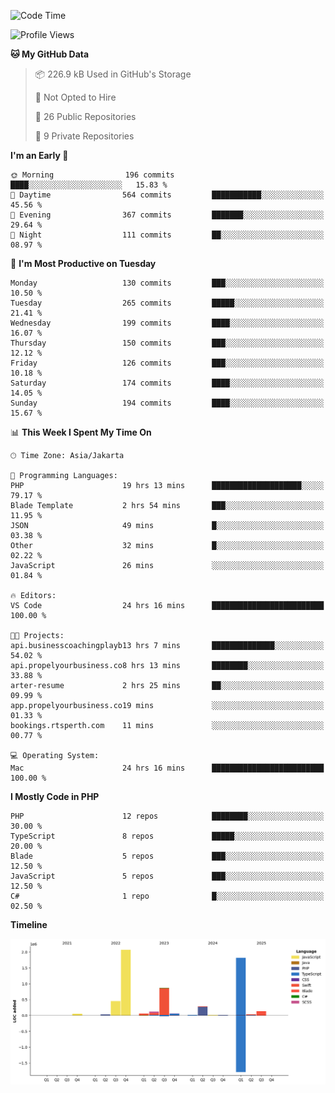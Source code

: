 <!--START_SECTION:waka-->
![Code Time](http://img.shields.io/badge/Code%20Time-838%20hrs%2017%20mins-blue)

![Profile Views](http://img.shields.io/badge/Profile%20Views-1-blue)

**🐱 My GitHub Data** 

> 📦 226.9 kB Used in GitHub's Storage 
 > 
> 🚫 Not Opted to Hire
 > 
> 📜 26 Public Repositories 
 > 
> 🔑 9 Private Repositories 
 > 
**I'm an Early 🐤** 

```text
🌞 Morning                196 commits         ████░░░░░░░░░░░░░░░░░░░░░   15.83 % 
🌆 Daytime                564 commits         ███████████░░░░░░░░░░░░░░   45.56 % 
🌃 Evening                367 commits         ███████░░░░░░░░░░░░░░░░░░   29.64 % 
🌙 Night                  111 commits         ██░░░░░░░░░░░░░░░░░░░░░░░   08.97 % 
```
📅 **I'm Most Productive on Tuesday** 

```text
Monday                   130 commits         ███░░░░░░░░░░░░░░░░░░░░░░   10.50 % 
Tuesday                  265 commits         █████░░░░░░░░░░░░░░░░░░░░   21.41 % 
Wednesday                199 commits         ████░░░░░░░░░░░░░░░░░░░░░   16.07 % 
Thursday                 150 commits         ███░░░░░░░░░░░░░░░░░░░░░░   12.12 % 
Friday                   126 commits         ███░░░░░░░░░░░░░░░░░░░░░░   10.18 % 
Saturday                 174 commits         ████░░░░░░░░░░░░░░░░░░░░░   14.05 % 
Sunday                   194 commits         ████░░░░░░░░░░░░░░░░░░░░░   15.67 % 
```


📊 **This Week I Spent My Time On** 

```text
🕑︎ Time Zone: Asia/Jakarta

💬 Programming Languages: 
PHP                      19 hrs 13 mins      ████████████████████░░░░░   79.17 % 
Blade Template           2 hrs 54 mins       ███░░░░░░░░░░░░░░░░░░░░░░   11.95 % 
JSON                     49 mins             █░░░░░░░░░░░░░░░░░░░░░░░░   03.38 % 
Other                    32 mins             █░░░░░░░░░░░░░░░░░░░░░░░░   02.22 % 
JavaScript               26 mins             ░░░░░░░░░░░░░░░░░░░░░░░░░   01.84 % 

🔥 Editors: 
VS Code                  24 hrs 16 mins      █████████████████████████   100.00 % 

🐱‍💻 Projects: 
api.businesscoachingplayb13 hrs 7 mins       ██████████████░░░░░░░░░░░   54.02 % 
api.propelyourbusiness.co8 hrs 13 mins       ████████░░░░░░░░░░░░░░░░░   33.88 % 
arter-resume             2 hrs 25 mins       ██░░░░░░░░░░░░░░░░░░░░░░░   09.99 % 
app.propelyourbusiness.co19 mins             ░░░░░░░░░░░░░░░░░░░░░░░░░   01.33 % 
bookings.rtsperth.com    11 mins             ░░░░░░░░░░░░░░░░░░░░░░░░░   00.77 % 

💻 Operating System: 
Mac                      24 hrs 16 mins      █████████████████████████   100.00 % 
```

**I Mostly Code in PHP** 

```text
PHP                      12 repos            ████████░░░░░░░░░░░░░░░░░   30.00 % 
TypeScript               8 repos             █████░░░░░░░░░░░░░░░░░░░░   20.00 % 
Blade                    5 repos             ███░░░░░░░░░░░░░░░░░░░░░░   12.50 % 
JavaScript               5 repos             ███░░░░░░░░░░░░░░░░░░░░░░   12.50 % 
C#                       1 repo              █░░░░░░░░░░░░░░░░░░░░░░░░   02.50 % 
```



**Timeline**

![Lines of Code chart](https://raw.githubusercontent.com/brstreet2/brstreet2/main/assets/bar_graph.png)


<!--END_SECTION:waka-->
